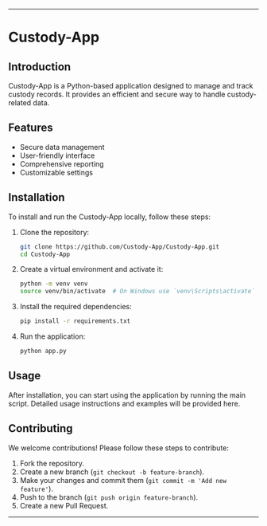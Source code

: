
---

# Custody-App

## Introduction
Custody-App is a Python-based application designed to manage and track custody records. It provides an efficient and secure way to handle custody-related data.

## Features
- Secure data management
- User-friendly interface
- Comprehensive reporting
- Customizable settings

## Installation
To install and run the Custody-App locally, follow these steps:

1. Clone the repository:
   ```bash
   git clone https://github.com/Custody-App/Custody-App.git
   cd Custody-App
   ```

2. Create a virtual environment and activate it:
   ```bash
   python -m venv venv
   source venv/bin/activate  # On Windows use `venv\Scripts\activate`
   ```

3. Install the required dependencies:
   ```bash
   pip install -r requirements.txt
   ```

4. Run the application:
   ```bash
   python app.py
   ```

## Usage
After installation, you can start using the application by running the main script. Detailed usage instructions and examples will be provided here.

## Contributing
We welcome contributions! Please follow these steps to contribute:

1. Fork the repository.
2. Create a new branch (`git checkout -b feature-branch`).
3. Make your changes and commit them (`git commit -m 'Add new feature'`).
4. Push to the branch (`git push origin feature-branch`).
5. Create a new Pull Request.



---

